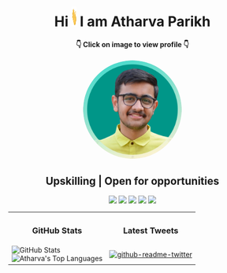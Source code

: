 <!-- **AtharvaParikh/AtharvaParikh** is a ✨ _special_ ✨ repository because its `README.md` (this file) appears on your GitHub profile. -->

<!-- Here are some ideas to get you started: -->

<h1 align="center"> Hi <img src="https://raw.githubusercontent.com/ABSphreak/ABSphreak/master/gifs/Hi.gif" height="40px" width="10px"> I am Atharva Parikh</h1>

<h4 align="center">👇 Click on image to view profile 👇</h4>
<p align="center"><a href="https://peerlist.io/aaparikh" ><img src="https://github.com/AtharvaParikh/AtharvaParikh/blob/main/github1.png" height="auto" width="200" style="border-radius:50%"></a></p>

<h2 align="center">Upskilling | Open for opportunities</h2>
<p align="center">
  <a href="https://www.twitter.com/aaparikh_"><img src="https://img.shields.io/badge/twitter-%231DA1F2.svg?&style=for-the-badge&logo=twitter&logoColor=white" height=30></a> 
  <a href="https://www.linkedin.com/in/atharvaparikh"><img src="https://img.shields.io/badge/linkedin-%230077B5.svg?&style=for-the-badge&logo=linkedin&logoColor=white" height=30></a> 
  <a href="https://auth.geeksforgeeks.org/user/atharvaparikh07/practice/"><img src="https://img.shields.io/badge/GeeksforGeeks-gray?style=for-the-badge&logo=geeksforgeeks&logoColor=35914c" height=30></a>
  <a href="https://www.kaggle.com/atharvaparikh"><img src="https://img.shields.io/badge/Kaggle-20BEFF?style=for-the-badge&logo=Kaggle&logoColor=white" height=30></a>
  <a href="mailto:aptahrairkvha@gmail.com"><img src="https://img.shields.io/badge/Gmail-D14836?style=for-the-badge&logo=gmail&logoColor=white" height=30></a>
</p>
<!-- <ul>
  <li><h4>💻 Currently working on - Question Answering systems</h4></li>
  <li><h4>🌱 Currently Practicing DSA</h4></li>
  <li><h4>👯 I’m looking to collaborate on projects that solve real-world problems</h4></li>
  <li><h4>💬 Ask me about anything you want to. I will try to help you to best of my ability</h4></li>
  <li><h4>😄 Pronouns: he/him/his</h4></li>
  <li><h4>📖 <b>Fun fact</b>: <i>The inventor of the Pringles can is now buried in one.</i></h4></li>
</ul> -->

<table>
  <tr>
    <th><h3>GitHub Stats</h3></th>
    <th><h3>Latest Tweets</h2></th>
  </tr>
  <tr>
    <td>
      <img src="https://github-readme-stats.vercel.app/api?username=aaparikh&show_icons=true&theme=blue-green" alt="GitHub Stats">
      <br>
      <img src="https://github-readme-stats.vercel.app/api/top-langs/?username=aaparikh&theme=blue-green" alt="Atharva's Top Languages">
    </td>
    <td><a href="https://twitter.com/aaparikh_"><img src="https://github-readme-twitter.gazf.vercel.app/api?id=aaparikh_&amp;layout=normal&show_reply=off" alt="github-readme-twitter" width="350"></td>
  </tr>
</table>
